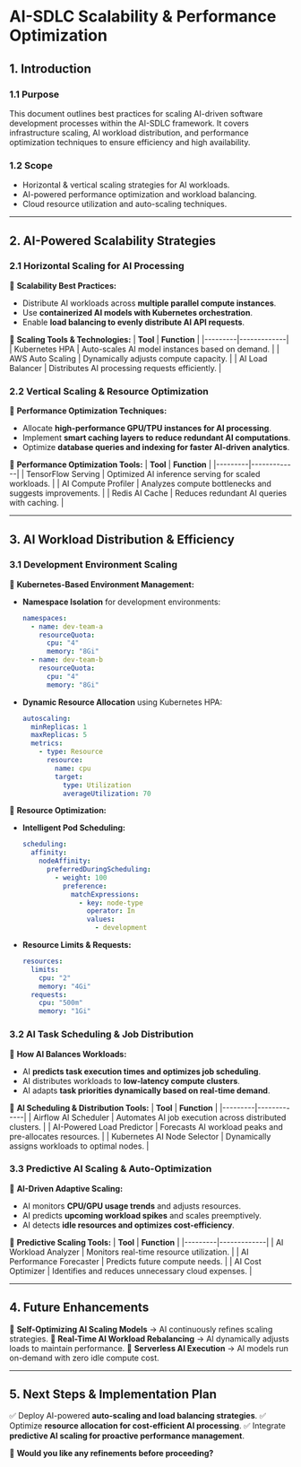 # **AI-SDLC Scalability & Performance Optimization**

## **1. Introduction**

### **1.1 Purpose**
This document outlines best practices for scaling AI-driven software development processes within the AI-SDLC framework. It covers infrastructure scaling, AI workload distribution, and performance optimization techniques to ensure efficiency and high availability.

### **1.2 Scope**
- Horizontal & vertical scaling strategies for AI workloads.
- AI-powered performance optimization and workload balancing.
- Cloud resource utilization and auto-scaling techniques.

---

## **2. AI-Powered Scalability Strategies**

### **2.1 Horizontal Scaling for AI Processing**
📌 **Scalability Best Practices:**
- Distribute AI workloads across **multiple parallel compute instances**.
- Use **containerized AI models with Kubernetes orchestration**.
- Enable **load balancing to evenly distribute AI API requests**.

🔹 **Scaling Tools & Technologies:**
| **Tool** | **Function** |
|---------|-------------|
| Kubernetes HPA | Auto-scales AI model instances based on demand. |
| AWS Auto Scaling | Dynamically adjusts compute capacity. |
| AI Load Balancer | Distributes AI processing requests efficiently. |

### **2.2 Vertical Scaling & Resource Optimization**
📌 **Performance Optimization Techniques:**
- Allocate **high-performance GPU/TPU instances for AI processing**.
- Implement **smart caching layers to reduce redundant AI computations**.
- Optimize **database queries and indexing for faster AI-driven analytics**.

🔹 **Performance Optimization Tools:**
| **Tool** | **Function** |
|---------|-------------|
| TensorFlow Serving | Optimized AI inference serving for scaled workloads. |
| AI Compute Profiler | Analyzes compute bottlenecks and suggests improvements. |
| Redis AI Cache | Reduces redundant AI queries with caching. |

---

## **3. AI Workload Distribution & Efficiency**

### **3.1 Development Environment Scaling**
📌 **Kubernetes-Based Environment Management:**
- **Namespace Isolation** for development environments:
  ```yaml
  namespaces:
    - name: dev-team-a
      resourceQuota:
        cpu: "4"
        memory: "8Gi"
    - name: dev-team-b
      resourceQuota:
        cpu: "4"
        memory: "8Gi"
  ```
- **Dynamic Resource Allocation** using Kubernetes HPA:
  ```yaml
  autoscaling:
    minReplicas: 1
    maxReplicas: 5
    metrics:
      - type: Resource
        resource:
          name: cpu
          target:
            type: Utilization
            averageUtilization: 70
  ```

🔹 **Resource Optimization:**
- **Intelligent Pod Scheduling:**
  ```yaml
  scheduling:
    affinity:
      nodeAffinity:
        preferredDuringScheduling:
          - weight: 100
            preference:
              matchExpressions:
                - key: node-type
                  operator: In
                  values:
                    - development
  ```
- **Resource Limits & Requests:**
  ```yaml
  resources:
    limits:
      cpu: "2"
      memory: "4Gi"
    requests:
      cpu: "500m"
      memory: "1Gi"
  ```

### **3.2 AI Task Scheduling & Job Distribution**
📌 **How AI Balances Workloads:**
- AI **predicts task execution times and optimizes job scheduling**.
- AI distributes workloads to **low-latency compute clusters**.
- AI adapts **task priorities dynamically based on real-time demand**.

🔹 **AI Scheduling & Distribution Tools:**
| **Tool** | **Function** |
|---------|-------------|
| Airflow AI Scheduler | Automates AI job execution across distributed clusters. |
| AI-Powered Load Predictor | Forecasts AI workload peaks and pre-allocates resources. |
| Kubernetes AI Node Selector | Dynamically assigns workloads to optimal nodes. |

### **3.3 Predictive AI Scaling & Auto-Optimization**
📌 **AI-Driven Adaptive Scaling:**
- AI monitors **CPU/GPU usage trends** and adjusts resources.
- AI predicts **upcoming workload spikes** and scales preemptively.
- AI detects **idle resources and optimizes cost-efficiency**.

🔹 **Predictive Scaling Tools:**
| **Tool** | **Function** |
|---------|-------------|
| AI Workload Analyzer | Monitors real-time resource utilization. |
| AI Performance Forecaster | Predicts future compute needs. |
| AI Cost Optimizer | Identifies and reduces unnecessary cloud expenses. |

---

## **4. Future Enhancements**
🔹 **Self-Optimizing AI Scaling Models** → AI continuously refines scaling strategies.
🔹 **Real-Time AI Workload Rebalancing** → AI dynamically adjusts loads to maintain performance.
🔹 **Serverless AI Execution** → AI models run on-demand with zero idle compute cost.

---

## **5. Next Steps & Implementation Plan**
✅ Deploy AI-powered **auto-scaling and load balancing strategies**.
✅ Optimize **resource allocation for cost-efficient AI processing**.
✅ Integrate **predictive AI scaling for proactive performance management**.

🚀 **Would you like any refinements before proceeding?**
